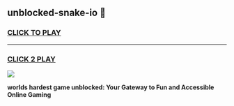 
## unblocked-snake-io 👋
<h3>
<a href="https://premium.freeplayer.one?title=unblocked-snake-io&ref=14F">CLICK TO PLAY</a></h3>
<hr>

<h3>
<a href="https://premium.freeplayer.one?title=unblocked-snake-io&ref=14F">CLICK 2 PLAY</a>
  
</h3>

<a href="https://premium.freeplayer.one?title=unblocked-snake-io&ref=12F/"><img src="https://clearcache.store/games.png"></a>


**worlds hardest game unblocked: Your Gateway to Fun and Accessible Online Gaming**
